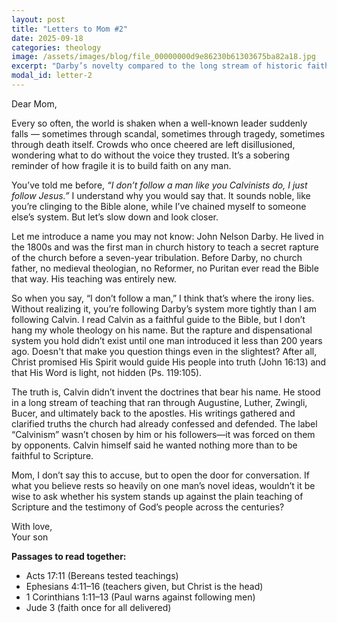 ```yaml
---
layout: post
title: "Letters to Mom #2"
date: 2025-09-18
categories: theology
image: /assets/images/blog/file_00000000d9e86230b61303675ba82a18.jpg
excerpt: "Darby’s novelty compared to the long stream of historic faith."
modal_id: letter-2
---
```

Dear Mom,

Every so often, the world is shaken when a well-known leader suddenly falls — sometimes through scandal, sometimes through tragedy, sometimes through death itself. Crowds who once cheered are left disillusioned, wondering what to do without the voice they trusted. It’s a sobering reminder of how fragile it is to build faith on any man.

You’ve told me before, *“I don’t follow a man like you Calvinists do, I just follow Jesus.”* I understand why you would say that. It sounds noble, like you’re clinging to the Bible alone, while I’ve chained myself to someone else’s system. But let’s slow down and look closer.

Let me introduce a name you may not know: John Nelson Darby. He lived in the 1800s and was the first man in church history to teach a secret rapture of the church before a seven-year tribulation. Before Darby, no church father, no medieval theologian, no Reformer, no Puritan ever read the Bible that way. His teaching was entirely new.

So when you say, “I don’t follow a man,” I think that’s where the irony lies. Without realizing it, you’re following Darby’s system more tightly than I am following Calvin. I read Calvin as a faithful guide to the Bible, but I don’t hang my whole theology on his name. But the rapture and dispensational system you hold didn’t exist until one man introduced it less than 200 years ago. Doesn't that make you question things even in the slightest? After all, Christ promised His Spirit would guide His people into truth (John 16:13) and that His Word is light, not hidden (Ps. 119:105).

The truth is, Calvin didn’t invent the doctrines that bear his name. He stood in a long stream of teaching that ran through Augustine, Luther, Zwingli, Bucer, and ultimately back to the apostles. His writings gathered and clarified truths the church had already confessed and defended. The label “Calvinism” wasn’t chosen by him or his followers—it was forced on them by opponents. Calvin himself said he wanted nothing more than to be faithful to Scripture.

Mom, I don’t say this to accuse, but to open the door for conversation. If what you believe rests so heavily on one man’s novel ideas, wouldn’t it be wise to ask whether his system stands up against the plain teaching of Scripture and the testimony of God’s people across the centuries?

With love,  
Your son

**Passages to read together:**  
- Acts 17:11 (Bereans tested teachings)  
- Ephesians 4:11–16 (teachers given, but Christ is the head)  
- 1 Corinthians 1:11–13 (Paul warns against following men)  
- Jude 3 (faith once for all delivered)

